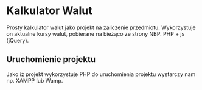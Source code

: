 # Kalkulator Walut
Prosty kalkulator walut jako projekt na zaliczenie przedmiotu. Wykorzystuje on aktualne kursy walut, pobierane na bieżąco ze strony NBP. PHP + js (jQuery). 

## Uruchomienie projektu 
Jako iż projekt wykorzystuje PHP do uruchomienia projektu wystarczy nam np. XAMPP lub Wamp. 
